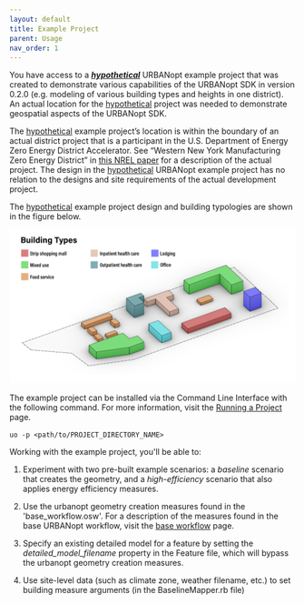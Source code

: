 ```yaml
---
layout: default
title: Example Project
parent: Usage
nav_order: 1
---
```


You have access to a ***<u>hypothetical</u>*** URBANopt example project that was created to demonstrate various capabilities of the URBANopt SDK in version 0.2.0 (e.g. modeling of various building types and heights in one district). An actual location for the <u>hypothetical</u> project was needed to demonstrate geospatial aspects of the URBANopt SDK.

The <u>hypothetical</u> example project’s location is within the boundary of an actual district project that is a participant in the U.S. Department of Energy Zero Energy District Accelerator. See “Western New York Manufacturing Zero Energy District” in [this NREL paper](https://www.nrel.gov/docs/fy18osti/71841.pdf) for a description of the actual project. The design in the <u>hypothetical</u> URBANopt example project has no relation to the designs and site requirements of the actual development project.

The <u>hypothetical</u> example project design and building typologies are shown in the figure below.

![example_project_layout](../doc_files/building_types_ISO_no_res.jpg)

The example project can be installed via the Command Line Interface with the following command. For more information, visit the [Running a Project](run_project.md) page.

```terminal
uo -p <path/to/PROJECT_DIRECTORY_NAME>
```

Working with the example project, you'll be able to:

1. Experiment with two pre-built example scenarios: a *baseline* scenario that creates the geometry, and a *high-efficiency* scenario that also applies energy efficiency measures.

1. Use the urbanopt geometry creation measures found in the 'base_workflow.osw'.  For a description of the measures found in the base URBANopt workflow, visit the [base workflow](../customization/base_workflow.md) page.

1. Specify an existing detailed model for a feature by setting the *detailed_model_filename* property in the Feature file, which will bypass the urbanopt geometry creation measures.

1. Use site-level data (such as climate zone, weather filename, etc.) to set building measure arguments (in the BaselineMapper.rb file)
